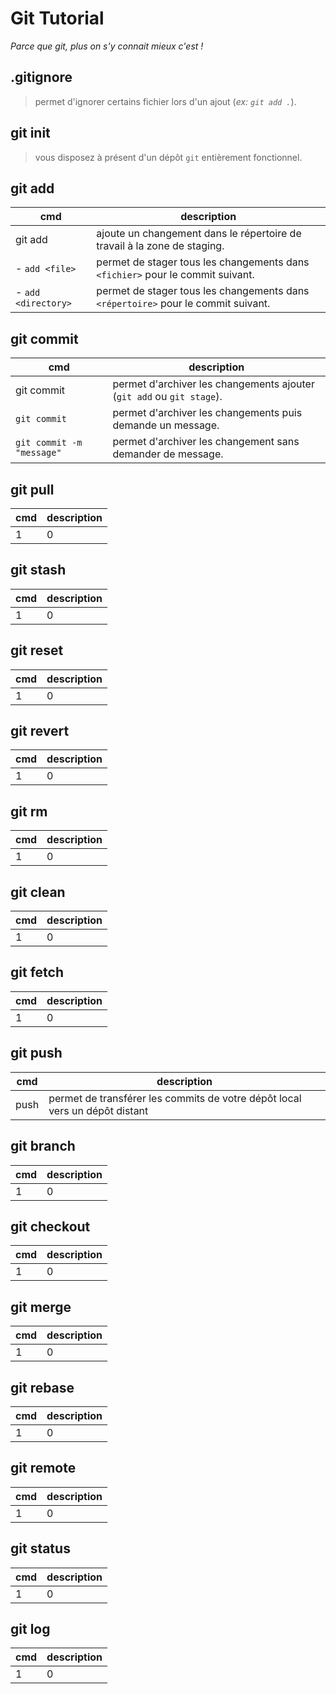 # Git Tutorial

_Parce que git, plus on s'y connait mieux c'est !_

## .gitignore

> permet d'ignorer certains fichier lors d'un ajout (_ex: `git add .`_).

## git **init**

> vous disposez à présent d'un dépôt `git` entièrement fonctionnel.

## git **add**

| cmd                   | description                                                                       |
| --------------------- | --------------------------------------------------------------------------------- |
| git add               | ajoute un changement dans le répertoire de travail à la zone de staging.          |
| - `add <file>`      | permet de stager tous les changements dans `<fichier>` pour le commit suivant.    |
| - `add <directory>` | permet de stager tous les changements dans `<répertoire>` pour le commit suivant. |

## git **commit**

| cmd                       | description                                                           |
| ------------------------- | --------------------------------------------------------------------- |
| git commit                | permet d'archiver les changements ajouter (`git add` ou `git stage`). |
| `git commit`              | permet d'archiver les changements puis demande un message.            |
| `git commit -m "message"` | permet d'archiver les changement sans demander de message.            |

## git **pull**

| cmd | description |
| --- | ----------- |
| 1   | 0           |

## git **stash**

| cmd | description |
| --- | ----------- |
| 1   | 0           |

## git **reset**

| cmd | description |
| --- | ----------- |
| 1   | 0           |

## git **revert**

| cmd | description |
| --- | ----------- |
| 1   | 0           |

## git **rm**

| cmd | description |
| --- | ----------- |
| 1   | 0           |

## git **clean**

| cmd | description |
| --- | ----------- |
| 1   | 0           |

## git **fetch**

| cmd | description |
| --- | ----------- |
| 1   | 0           |

## git **push**

| cmd  | description                                                                 |
| ---- | --------------------------------------------------------------------------- |
| push | permet de transférer les commits de votre dépôt local vers un dépôt distant |

## git **branch**

| cmd | description |
| --- | ----------- |
| 1   | 0           |

## git **checkout**

| cmd | description |
| --- | ----------- |
| 1   | 0           |

## git **merge**

| cmd | description |
| --- | ----------- |
| 1   | 0           |

## git **rebase**

| cmd | description |
| --- | ----------- |
| 1   | 0           |

## git **remote**

| cmd | description |
| --- | ----------- |
| 1   | 0           |

## git **status**

| cmd | description |
| --- | ----------- |
| 1   | 0           |

## git **log**

| cmd | description |
| --- | ----------- |
| 1   | 0           |
